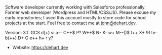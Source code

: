 Software developer currently working with Salesforce professionally. Former web developer (Wordpress and HTML/CSS/JS). Please excuse my early repositories; I used this account mostly to store code for school projects at the start. Feel free to contact me at john@dehart.dev.


Version: 3.1:
GCS d(+) s: a-- C++$ P? W++$ N- K- w+ M--()$ t++ X+ !R tv- b(++) D+ G e++ h+ r y?

- Website:
https://dehart.dev
